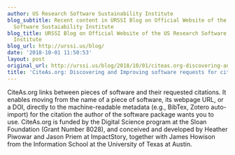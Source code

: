 ```yaml
---
author: US Research Software Sustainability Institute
blog_subtitle: Recent content in URSSI Blog on Official Website of the US Research
  Software Sustaiability Institute
blog_title: URSSI Blog on Official Website of the US Research Software Sustaiability
  Institute
blog_url: http://urssi.us/blog/
date: '2018-10-01 11:50:53'
layout: post
original_url: http://urssi.us/blog/2018/10/01/citeas.org-discovering-and-improving-software-requests-for-citation/
title: 'CiteAs.org: Discovering and Improving software requests for citation'
---
```


CiteAs.org links between pieces of software and their requested citations. It enables moving from the name of a piece of software, its webpage URL, or a DOI, directly to the machine-readable metadata (e.g., BibTex, Zotero auto-import) for the citation the author of the software package wants you to use. CiteAs.org is funded by the Digital Science program at the Sloan Foundation (Grant Number 8028), and conceived and developed by Heather Piwowar and Jason Priem at ImpactStory, together with James Howison from the Information School at the University of Texas at Austin.